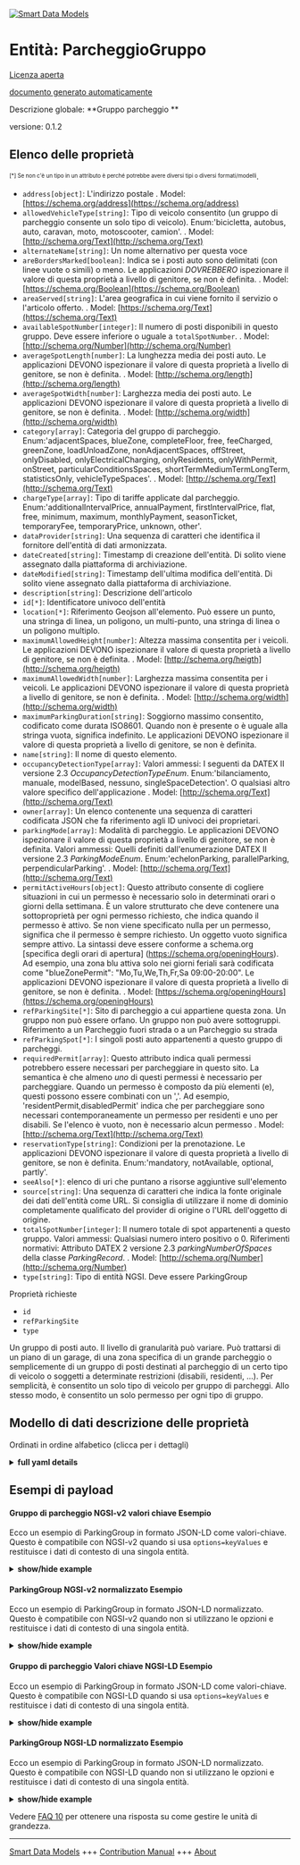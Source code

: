 <!-- 10-Header -->  
[![Smart Data Models](https://smartdatamodels.org/wp-content/uploads/2022/01/SmartDataModels_logo.png "Logo")](https://smartdatamodels.org)  
Entità: ParcheggioGruppo  
========================<!-- /10-Header -->  
<!-- 15-License -->  
[Licenza aperta](https://github.com/smart-data-models//dataModel.Parking/blob/master/ParkingGroup/LICENSE.md)  
[documento generato automaticamente](https://docs.google.com/presentation/d/e/2PACX-1vTs-Ng5dIAwkg91oTTUdt8ua7woBXhPnwavZ0FxgR8BsAI_Ek3C5q97Nd94HS8KhP-r_quD4H0fgyt3/pub?start=false&loop=false&delayms=3000#slide=id.gb715ace035_0_60)  
<!-- /15-License -->  
<!-- 20-Description -->  
Descrizione globale: **Gruppo parcheggio **  
versione: 0.1.2  
<!-- /20-Description -->  
<!-- 30-PropertiesList -->  

## Elenco delle proprietà  

<sup><sub>[*] Se non c'è un tipo in un attributo è perché potrebbe avere diversi tipi o diversi formati/modelli</sub></sup>.  
- `address[object]`: L'indirizzo postale  . Model: [https://schema.org/address](https://schema.org/address)- `allowedVehicleType[string]`: Tipo di veicolo consentito (un gruppo di parcheggio consente un solo tipo di veicolo). Enum:'bicicletta, autobus, auto, caravan, moto, motoscooter, camion'.  . Model: [http://schema.org/Text](http://schema.org/Text)- `alternateName[string]`: Un nome alternativo per questa voce  - `areBordersMarked[boolean]`: Indica se i posti auto sono delimitati (con linee vuote o simili) o meno. Le applicazioni _DOVREBBERO_ ispezionare il valore di questa proprietà a livello di genitore, se non è definita.  . Model: [https://schema.org/Boolean](https://schema.org/Boolean)- `areaServed[string]`: L'area geografica in cui viene fornito il servizio o l'articolo offerto.  . Model: [https://schema.org/Text](https://schema.org/Text)- `availableSpotNumber[integer]`: Il numero di posti disponibili in questo gruppo. Deve essere inferiore o uguale a `totalSpotNumber`.  . Model: [http://schema.org/Number](http://schema.org/Number)- `averageSpotLength[number]`: La lunghezza media dei posti auto. Le applicazioni DEVONO ispezionare il valore di questa proprietà a livello di genitore, se non è definita.  . Model: [http://schema.org/length](http://schema.org/length)- `averageSpotWidth[number]`: Larghezza media dei posti auto. Le applicazioni DEVONO ispezionare il valore di questa proprietà a livello di genitore, se non è definita.  . Model: [http://schema.org/width](http://schema.org/width)- `category[array]`: Categoria del gruppo di parcheggio. Enum:'adjacentSpaces, blueZone, completeFloor, free, feeCharged, greenZone, loadUnloadZone, nonAdjacentSpaces, offStreet, onlyDisabled, onlyElectricalCharging, onlyResidents, onlyWithPermit, onStreet, particularConditionsSpaces, shortTermMediumTermLongTerm, statisticsOnly, vehicleTypeSpaces'.  . Model: [http://schema.org/Text](http://schema.org/Text)- `chargeType[array]`: Tipo di tariffe applicate dal parcheggio. Enum:'additionalIntervalPrice, annualPayment, firstIntervalPrice, flat, free, minimum, maximum, monthlyPayment, seasonTicket, temporaryFee, temporaryPrice, unknown, other'.  - `dataProvider[string]`: Una sequenza di caratteri che identifica il fornitore dell'entità di dati armonizzata.  - `dateCreated[string]`: Timestamp di creazione dell'entità. Di solito viene assegnato dalla piattaforma di archiviazione.  - `dateModified[string]`: Timestamp dell'ultima modifica dell'entità. Di solito viene assegnato dalla piattaforma di archiviazione.  - `description[string]`: Descrizione dell'articolo  - `id[*]`: Identificatore univoco dell'entità  - `location[*]`: Riferimento Geojson all'elemento. Può essere un punto, una stringa di linea, un poligono, un multi-punto, una stringa di linea o un poligono multiplo.  - `maximumAllowedHeight[number]`: Altezza massima consentita per i veicoli.  Le applicazioni DEVONO ispezionare il valore di questa proprietà a livello di genitore, se non è definita.  . Model: [http://schema.org/heigth](http://schema.org/heigth)- `maximumAllowedWidth[number]`: Larghezza massima consentita per i veicoli. Le applicazioni DEVONO ispezionare il valore di questa proprietà a livello di genitore, se non è definita.  . Model: [http://schema.org/width](http://schema.org/width)- `maximumParkingDuration[string]`: Soggiorno massimo consentito, codificato come durata ISO8601. Quando non è presente o è uguale alla stringa vuota, significa indefinito. Le applicazioni DEVONO ispezionare il valore di questa proprietà a livello di genitore, se non è definita.  - `name[string]`: Il nome di questo elemento.  - `occupancyDetectionType[array]`: Valori ammessi: I seguenti da DATEX II versione 2.3 _OccupancyDetectionTypeEnum_. Enum:'bilanciamento, manuale, modelBased, nessuno, singleSpaceDetection'. O qualsiasi altro valore specifico dell'applicazione  . Model: [http://schema.org/Text](http://schema.org/Text)- `owner[array]`: Un elenco contenente una sequenza di caratteri codificata JSON che fa riferimento agli ID univoci dei proprietari.  - `parkingMode[array]`: Modalità di parcheggio. Le applicazioni DEVONO ispezionare il valore di questa proprietà a livello di genitore, se non è definita. Valori ammessi: Quelli definiti dall'enumerazione DATEX II versione 2.3 _ParkingModeEnum_. Enum:'echelonParking, parallelParking, perpendicularParking'.  . Model: [http://schema.org/Text](http://schema.org/Text)- `permitActiveHours[object]`: Questo attributo consente di cogliere situazioni in cui un permesso è necessario solo in determinati orari o giorni della settimana. È un valore strutturato che deve contenere una sottoproprietà per ogni permesso richiesto, che indica quando il permesso è attivo. Se non viene specificato nulla per un permesso, significa che il permesso è sempre richiesto. Un oggetto vuoto significa sempre attivo. La sintassi deve essere conforme a schema.org [specifica degli orari di apertura] (https://schema.org/openingHours). Ad esempio, una zona blu attiva solo nei giorni feriali sarà codificata come "blueZonePermit": "Mo,Tu,We,Th,Fr,Sa 09:00-20:00". Le applicazioni DEVONO ispezionare il valore di questa proprietà a livello di genitore, se non è definita.  . Model: [https://schema.org/openingHours](https://schema.org/openingHours)- `refParkingSite[*]`: Sito di parcheggio a cui appartiene questa zona. Un gruppo non può essere orfano. Un gruppo non può avere sottogruppi. Riferimento a un Parcheggio fuori strada o a un Parcheggio su strada  - `refParkingSpot[*]`: I singoli posti auto appartenenti a questo gruppo di parcheggi.  - `requiredPermit[array]`: Questo attributo indica quali permessi potrebbero essere necessari per parcheggiare in questo sito. La semantica è che almeno _uno_ di questi permessi è necessario per parcheggiare. Quando un permesso è composto da più elementi (e), questi possono essere combinati con un ','. Ad esempio, 'residentPermit,disabledPermit' indica che per parcheggiare sono necessari contemporaneamente un permesso per residenti e uno per disabili. Se l'elenco è vuoto, non è necessario alcun permesso  . Model: [http://schema.org/Text](http://schema.org/Text)- `reservationType[string]`: Condizioni per la prenotazione. Le applicazioni DEVONO ispezionare il valore di questa proprietà a livello di genitore, se non è definita. Enum:'mandatory, notAvailable, optional, partly'.  - `seeAlso[*]`: elenco di uri che puntano a risorse aggiuntive sull'elemento  - `source[string]`: Una sequenza di caratteri che indica la fonte originale dei dati dell'entità come URL. Si consiglia di utilizzare il nome di dominio completamente qualificato del provider di origine o l'URL dell'oggetto di origine.  - `totalSpotNumber[integer]`: Il numero totale di spot appartenenti a questo gruppo. Valori ammessi: Qualsiasi numero intero positivo o 0. Riferimenti normativi: Attributo DATEX 2 versione 2.3 _parkingNumberOfSpaces_ della classe _ParkingRecord_.  . Model: [http://schema.org/Number](http://schema.org/Number)- `type[string]`: Tipo di entità NGSI. Deve essere ParkingGroup  <!-- /30-PropertiesList -->  
<!-- 35-RequiredProperties -->  
Proprietà richieste  
- `id`  - `refParkingSite`  - `type`  <!-- /35-RequiredProperties -->  
<!-- 40-RequiredProperties -->  
Un gruppo di posti auto. Il livello di granularità può variare. Può trattarsi di un piano di un garage, di una zona specifica di un grande parcheggio o semplicemente di un gruppo di posti destinati al parcheggio di un certo tipo di veicolo o soggetti a determinate restrizioni (disabili, residenti, ...). Per semplicità, è consentito un solo tipo di veicolo per gruppo di parcheggi. Allo stesso modo, è consentito un solo permesso per ogni tipo di gruppo.  
<!-- /40-RequiredProperties -->  
<!-- 50-DataModelHeader -->  
## Modello di dati descrizione delle proprietà  
Ordinati in ordine alfabetico (clicca per i dettagli)  
<!-- /50-DataModelHeader -->  
<!-- 60-ModelYaml -->  
<details><summary><strong>full yaml details</strong></summary>    
```yaml  
ParkingGroup:    
  description: 'Parking Group '    
  properties:    
    address:    
      description: 'The mailing address'    
      properties:    
        addressCountry:    
          description: 'Property. The country. For example, Spain. Model:''https://schema.org/addressCountry'''    
          type: string    
        addressLocality:    
          description: 'Property. The locality in which the street address is, and which is in the region. Model:''https://schema.org/addressLocality'''    
          type: string    
        addressRegion:    
          description: 'Property. The region in which the locality is, and which is in the country. Model:''https://schema.org/addressRegion'''    
          type: string    
        postOfficeBoxNumber:    
          description: 'Property. The post office box number for PO box addresses. For example, 03578. Model:''https://schema.org/postOfficeBoxNumber'''    
          type: string    
        postalCode:    
          description: 'Property. The postal code. For example, 24004. Model:''https://schema.org/https://schema.org/postalCode'''    
          type: string    
        streetAddress:    
          description: 'Property. The street address. Model:''https://schema.org/streetAddress'''    
          type: string    
      type: object    
      x-ngsi:    
        model: https://schema.org/address    
        type: Property    
    allowedVehicleType:    
      description: 'Vehicle type allowed (a parking group only allows one vehicle type). Enum:''bicycle, bus, car, caravan, motorcycle, motorscooter, truck'' '    
      enum:    
        - bicycle    
        - bus    
        - car    
        - caravan    
        - motorcycle    
        - motorscooter    
        - truck    
      type: string    
      x-ngsi:    
        model: http://schema.org/Text    
        type: Property    
    alternateName:    
      description: 'An alternative name for this item'    
      type: string    
      x-ngsi:    
        type: Property    
    areBordersMarked:    
      description: 'Denotes whether parking spots are delimited (with blank lines or similar) or not. Applications _SHOULD_ inspect the value of this property at parent''s level if it is not defined'    
      type: boolean    
      x-ngsi:    
        model: https://schema.org/Boolean    
        type: Property    
    areaServed:    
      description: 'The geographic area where a service or offered item is provided'    
      type: string    
      x-ngsi:    
        model: https://schema.org/Text    
        type: Property    
    availableSpotNumber:    
      description: 'The number of spots available in this group. It must lower or equal than `totalSpotNumber`.'    
      minimum: 0    
      type: integer    
      x-ngsi:    
        model: http://schema.org/Number    
        type: Property    
    averageSpotLength:    
      description: 'The average length of parking spots. Applications _SHOULD_ inspect the value of this property at parent''s level if it is not defined.'    
      exclusiveMinimum: true    
      minimum: 0    
      type: number    
      x-ngsi:    
        model: http://schema.org/length    
        type: Property    
        units: meters    
    averageSpotWidth:    
      description: 'The average width of parking spots. Applications _SHOULD_ inspect the value of this property at parent''s level if it is not defined.'    
      exclusiveMinimum: true    
      minimum: 0    
      type: number    
      x-ngsi:    
        model: http://schema.org/width    
        type: Property    
        units: meters    
    category:    
      description: 'Parking Group''s category. Enum:''adjacentSpaces, blueZone, completeFloor, free, feeCharged, greenZone, loadUnloadZone, nonAdjacentSpaces, offStreet, onlyDisabled, onlyElectricalCharging, onlyResidents, onlyWithPermit, onStreet, particularConditionsSpaces, shortTermMediumTermLongTerm, statisticsOnly, vehicleTypeSpaces'''    
      items:    
        enum:    
          - adjacentSpaces    
          - blueZone    
          - completeFloor    
          - free    
          - feeCharged    
          - greenZone    
          - loadUnloadZone    
          - nonAdjacentSpaces    
          - offStreet    
          - onlyDisabled    
          - onlyElectricalCharging    
          - onlyResidents    
          - onlyWithPermit    
          - onStreet    
          - particularConditionsSpaces    
          - shortTermMediumTermLongTerm    
          - statisticsOnly    
          - vehicleTypeSpaces    
        type: string    
      type: array    
      x-ngsi:    
        model: http://schema.org/Text    
        type: Property    
    chargeType:    
      description: 'Type of charge(s) performed by the parking site. Enum:''additionalIntervalPrice, annualPayment, firstIntervalPrice, flat, free, minimum, maximum, monthlyPayment, seasonTicket, temporaryFee, temporaryPrice, unknown, other'''    
      items:    
        enum:    
          - additionalIntervalPrice    
          - annualPayment    
          - firstIntervalPrice    
          - flat    
          - free    
          - minimum    
          - maximum    
          - monthlyPayment    
          - seasonTicket    
          - temporaryFee    
          - temporaryPrice    
          - unknown    
          - other    
        type: string    
      type: array    
      x-ngsi:    
        type: Property    
    dataProvider:    
      description: 'A sequence of characters identifying the provider of the harmonised data entity.'    
      type: string    
      x-ngsi:    
        type: Property    
    dateCreated:    
      description: 'Entity creation timestamp. This will usually be allocated by the storage platform.'    
      format: date-time    
      type: string    
      x-ngsi:    
        type: Property    
    dateModified:    
      description: 'Timestamp of the last modification of the entity. This will usually be allocated by the storage platform.'    
      format: date-time    
      type: string    
      x-ngsi:    
        type: Property    
    description:    
      description: 'A description of this item'    
      type: string    
      x-ngsi:    
        type: Property    
    id:    
      anyOf: &parkinggroup_-_properties_-_owner_-_items_-_anyof    
        - description: 'Property. Identifier format of any NGSI entity'    
          maxLength: 256    
          minLength: 1    
          pattern: ^[\w\-\.\{\}\$\+\*\[\]`|~^@!,:\\]+$    
          type: string    
        - description: 'Property. Identifier format of any NGSI entity'    
          format: uri    
          type: string    
      description: 'Unique identifier of the entity'    
      x-ngsi:    
        type: Property    
    location:    
      description: 'Geojson reference to the item. It can be Point, LineString, Polygon, MultiPoint, MultiLineString or MultiPolygon'    
      oneOf:    
        - description: 'GeoProperty. Geojson reference to the item. Point'    
          properties:    
            bbox:    
              items:    
                type: number    
              minItems: 4    
              type: array    
            coordinates:    
              items:    
                type: number    
              minItems: 2    
              type: array    
            type:    
              enum:    
                - Point    
              type: string    
          required:    
            - type    
            - coordinates    
          title: 'GeoJSON Point'    
          type: object    
        - description: 'GeoProperty. Geojson reference to the item. LineString'    
          properties:    
            bbox:    
              items:    
                type: number    
              minItems: 4    
              type: array    
            coordinates:    
              items:    
                items:    
                  type: number    
                minItems: 2    
                type: array    
              minItems: 2    
              type: array    
            type:    
              enum:    
                - LineString    
              type: string    
          required:    
            - type    
            - coordinates    
          title: 'GeoJSON LineString'    
          type: object    
        - description: 'GeoProperty. Geojson reference to the item. Polygon'    
          properties:    
            bbox:    
              items:    
                type: number    
              minItems: 4    
              type: array    
            coordinates:    
              items:    
                items:    
                  items:    
                    type: number    
                  minItems: 2    
                  type: array    
                minItems: 4    
                type: array    
              type: array    
            type:    
              enum:    
                - Polygon    
              type: string    
          required:    
            - type    
            - coordinates    
          title: 'GeoJSON Polygon'    
          type: object    
        - description: 'GeoProperty. Geojson reference to the item. MultiPoint'    
          properties:    
            bbox:    
              items:    
                type: number    
              minItems: 4    
              type: array    
            coordinates:    
              items:    
                items:    
                  type: number    
                minItems: 2    
                type: array    
              type: array    
            type:    
              enum:    
                - MultiPoint    
              type: string    
          required:    
            - type    
            - coordinates    
          title: 'GeoJSON MultiPoint'    
          type: object    
        - description: 'GeoProperty. Geojson reference to the item. MultiLineString'    
          properties:    
            bbox:    
              items:    
                type: number    
              minItems: 4    
              type: array    
            coordinates:    
              items:    
                items:    
                  items:    
                    type: number    
                  minItems: 2    
                  type: array    
                minItems: 2    
                type: array    
              type: array    
            type:    
              enum:    
                - MultiLineString    
              type: string    
          required:    
            - type    
            - coordinates    
          title: 'GeoJSON MultiLineString'    
          type: object    
        - description: 'GeoProperty. Geojson reference to the item. MultiLineString'    
          properties:    
            bbox:    
              items:    
                type: number    
              minItems: 4    
              type: array    
            coordinates:    
              items:    
                items:    
                  items:    
                    items:    
                      type: number    
                    minItems: 2    
                    type: array    
                  minItems: 4    
                  type: array    
                type: array    
              type: array    
            type:    
              enum:    
                - MultiPolygon    
              type: string    
          required:    
            - type    
            - coordinates    
          title: 'GeoJSON MultiPolygon'    
          type: object    
      x-ngsi:    
        type: GeoProperty    
    maximumAllowedHeight:    
      description: 'Maximum allowed height for vehicles.  Applications _SHOULD_ inspect the value of this property at parent''s level if it is not defined.'    
      exclusiveMinimum: true    
      minimum: 0    
      type: number    
      x-ngsi:    
        model: http://schema.org/heigth    
        type: Property    
        units: meters    
    maximumAllowedWidth:    
      description: 'Maximum allowed width for vehicles. Applications _SHOULD_ inspect the value of this property at parent''s level if it is not defined.'    
      exclusiveMinimum: true    
      minimum: 0    
      type: number    
      x-ngsi:    
        model: http://schema.org/width    
        type: Property    
        units: Meters    
    maximumParkingDuration:    
      description: 'Maximum allowed stay encoded as a ISO8601 duration. When non present or equals to the empty string it means indefinite. Applications _SHOULD_ inspect the value of this property at parent''s level if it is not defined.'    
      format: date-time    
      type: string    
      x-ngsi:    
        type: Property    
    name:    
      description: 'The name of this item.'    
      type: string    
      x-ngsi:    
        type: Property    
    occupancyDetectionType:    
      description: 'Allowed values: The following from DATEX II version 2.3 _OccupancyDetectionTypeEnum_. Enum:''balancing, manual, modelBased, none, singleSpaceDetection''. Or any other application-specific'    
      items:    
        enum:    
          - balancing    
          - manual    
          - modelBased    
          - none    
          - singleSpaceDetection    
        type: string    
      minItems: 1    
      type: array    
      uniqueItems: true    
      x-ngsi:    
        model: http://schema.org/Text    
        type: Property    
    owner:    
      description: 'A List containing a JSON encoded sequence of characters referencing the unique Ids of the owner(s)'    
      items:    
        anyOf: *parkinggroup_-_properties_-_owner_-_items_-_anyof    
        description: 'Property. Unique identifier of the entity'    
      type: array    
      x-ngsi:    
        type: Property    
    parkingMode:    
      description: 'Parking mode(s). Applications _SHOULD_ inspect the value of this property at parent''s level if it is not defined. Allowed values: Those defined by the DATEX II version 2.3 _ParkingModeEnum_ enumeration. Enum:''echelonParking, parallelParking, perpendicularParking'''    
      items:    
        enum:    
          - echelonParking    
          - parallelParking    
          - perpendicularParking    
        type: string    
      minItems: 1    
      type: array    
      uniqueItems: true    
      x-ngsi:    
        model: http://schema.org/Text    
        type: Property    
    permitActiveHours:    
      description: 'This attribute allows to capture situations when a permit is only needed at specific hours or days of week. It is an structured value which must contain a subproperty per each required permit, indicating when the permit is active. If nothing specified for a permit it will mean that a permit is always required. Empty object means always active. The syntax must be conformant with schema.org [opening hours specification](https://schema.org/openingHours). For instance, a blue zone which is only active on dayweeks will be encoded as ''blueZonePermit'': ''Mo,Tu,We,Th,Fr,Sa 09:00-20:00''. Applications _SHOULD_ inspect the value of this property at parent''s level if it is not defined'    
      type: object    
      x-ngsi:    
        model: https://schema.org/openingHours    
        type: Property    
    refParkingSite:    
      anyOf:    
        - description: 'Property. Identifier format of any NGSI entity'    
          maxLength: 256    
          minLength: 1    
          pattern: ^[\w\-\.\{\}\$\+\*\[\]`|~^@!,:\\]+$    
          type: string    
        - description: 'Property. Identifier format of any NGSI entity'    
          format: uri    
          type: string    
      description: 'Parking site to which this zone belongs to. A group cannot be orphan. A group cannot have subgroups. Reference to an OffStreetParking or to an OnStreetParking'    
      x-ngsi:    
        type: Relationship    
    refParkingSpot:    
      anyOf:    
        - maxLength: 256    
          minLength: 1    
          pattern: ^[\w\-\.\{\}\$\+\*\[\]`|~^@!,:\\]+$    
          type: string    
        - format: uri    
          type: string    
      description: 'Individual parking spots belonging to this parking group.'    
      x-ngsi:    
        type: Relationship    
    requiredPermit:    
      description: 'This attribute captures what permit(s) might be needed to park at this site. Semantics is that at least _one of_ these permits is needed to park. When a permit is composed by more than one item (and) they can be combined with a '',''. For instance ''residentPermit,disabledPermit'' stays that both, at the same time, a resident and a disabled permit are needed to park. If list is empty, no permit is needed'    
      items:    
        enum:    
          - employeePermit    
          - studentPermit    
          - fairPermit    
          - governmentPermit    
          - residentPermit    
          - specificIdentifiedVehiclePermit    
          - disabledPermit    
          - visitorPermit    
          - blueZonePermit    
          - careTakingPermit    
          - carpoolingPermit    
          - carSharingPermit    
          - emergencyVehiclePermit    
          - maintenanceVehiclePermit    
          - roadWorksPermit    
          - taxiPermit    
          - transportationPermit    
          - noPermitNeeded    
        type: string    
      type: array    
      x-ngsi:    
        model: http://schema.org/Text    
        type: Property    
    reservationType:    
      description: 'Conditions for reservation. Applications _SHOULD_ inspect the value of this property at parent''s level if it is not defined. Enum:''mandatory, notAvailable, optional, partly''.'    
      enum:    
        - mandatory    
        - notAvailable    
        - optional    
        - partly    
      type: string    
      x-ngsi:    
        type: Property    
    seeAlso:    
      description: 'list of uri pointing to additional resources about the item'    
      oneOf:    
        - items:    
            format: uri    
            type: string    
          minItems: 1    
          type: array    
        - format: uri    
          type: string    
      x-ngsi:    
        type: Property    
    source:    
      description: 'A sequence of characters giving the original source of the entity data as a URL. Recommended to be the fully qualified domain name of the source provider, or the URL to the source object.'    
      type: string    
      x-ngsi:    
        type: Property    
    totalSpotNumber:    
      description: 'The total number of spots pertaining to this group. Allowed values: Any positive integer number or 0. Normative references: DATEX 2 version 2.3 attribute _parkingNumberOfSpaces_ of the _ParkingRecord_ class.'    
      minimum: 1    
      type: integer    
      x-ngsi:    
        model: http://schema.org/Number    
        type: Property    
    type:    
      description: 'NGSI Entity type. It has to be ParkingGroup'    
      enum:    
        - ParkingGroup    
      type: string    
      x-ngsi:    
        type: Property    
  required:    
    - id    
    - type    
    - refParkingSite    
  type: object    
  x-derived-from: ""    
  x-disclaimer: 'Redistribution and use in source and binary forms, with or without modification, are permitted  provided that the license conditions are met. Copyleft (c) 2022 Contributors to Smart Data Models Program'    
  x-license-url: https://github.com/smart-data-models/dataModel.Parking/blob/master/ParkingGroup/LICENSE.md    
  x-model-schema: https://smart-data-models.github.io/dataModel.Parking/ParkingGroup/schema.json    
  x-model-tags: ""    
  x-version: 0.1.2    
```  
</details>    
<!-- /60-ModelYaml -->  
<!-- 70-MiddleNotes -->  
<!-- /70-MiddleNotes -->  
<!-- 80-Examples -->  
## Esempi di payload  
#### Gruppo di parcheggio NGSI-v2 valori chiave Esempio  
Ecco un esempio di ParkingGroup in formato JSON-LD come valori-chiave. Questo è compatibile con NGSI-v2 quando si usa `options=keyValues` e restituisce i dati di contesto di una singola entità.  
<details><summary><strong>show/hide example</strong></summary>    
```json  
{  
  "id": "daoiz-velarde-1-5-disabled",  
  "type": "ParkingGroup",  
  "category": ["onStreet", "adjacentSpaces", "onlyDisabled"],  
  "allowedVehicleType": "car",  
  "chargeType": ["free"],  
  "refParkingSite": "daoiz-velarde-1-5",  
  "description": "Two parking spots reserved for disabled people",  
  "totalSpotNumber": 2,  
  "availableSpotNumber": 1,  
  "location": {  
    "type": "Polygon",  
    "coordinates": [  
      [  
        [-3.80356167695194, 43.46296641666926],  
        [-3.803161973253841, 43.46301091092682],  
        [-3.803147082548618, 43.462879859445884],  
        [-3.803536474744068, 43.462838666196674],  
        [-3.80356167695194, 43.46296641666926]  
      ]  
    ]  
  },  
  "requiredPermit": ["disabledPermit"],  
  "permitActiveHours": {"Monday":"null"}  
}  
```  
</details>  
#### ParkingGroup NGSI-v2 normalizzato Esempio  
Ecco un esempio di ParkingGroup in formato JSON-LD normalizzato. Questo è compatibile con NGSI-v2 quando non si utilizzano le opzioni e restituisce i dati di contesto di una singola entità.  
<details><summary><strong>show/hide example</strong></summary>    
```json  
{  
  "id": "daoiz-velarde-1-5-disabled",  
  "type": "ParkingGroup",  
  "category": {  
    "value": ["onstreet", "adjacentSpaces", "onlyDisabled"]  
  },  
  "refParkingSite": {  
    "type": "Relationship",  
    "value": "daoiz-velarde-1-5"  
  },  
  "permitActiveHours": {  
    "value": "null"  
  },  
  "requiredPermit": {  
    "value": "disabledPermit"  
  },  
  "allowedVehicleType": {  
    "value": "car"  
  },  
  "availableSpotNumber": {  
    "value": 1,  
    "metadata": {  
      "timestamp": {  
        "type": "DateTime",  
        "value": "2018-09-12T12:00:00"  
      }  
    }  
  },  
  "totalSpotNumber": {  
    "value": 2  
  },  
  "location": {  
    "type": "geo:json",  
    "value": {  
      "type": "Polygon",  
      "coordinates": [  
        [  
          [-3.80356167695194, 43.46296641666926],  
          [-3.803161973253841, 43.46301091092682],  
          [-3.803147082548618, 43.462879859445884],  
          [-3.803536474744068, 43.462838666196674],  
          [-3.80356167695194, 43.46296641666926]  
        ]  
      ]  
    }  
  },  
  "chargeType": {  
    "value": ["free"]  
  },  
  "description": {  
    "value": "Two parking spots reserved for disabled people"  
  }  
}  
```  
</details>  
#### Gruppo di parcheggio Valori chiave NGSI-LD Esempio  
Ecco un esempio di ParkingGroup in formato JSON-LD come valori-chiave. Questo è compatibile con NGSI-LD quando si usa `options=keyValues` e restituisce i dati di contesto di una singola entità.  
<details><summary><strong>show/hide example</strong></summary>    
```json  
{  
    "id": "urn:ngsi-ld:ParkingGroup:daoiz-velarde-1-5-disabled",  
    "type": "ParkingGroup",  
    "allowedVehicleType": {  
        "type": "Property",  
        "value": "car"  
    },  
    "availableSpotNumber": {  
        "type": "Property",  
        "value": 1,  
        "observedAt": "2018-09-12T12:00:00Z"  
    },  
    "category": {  
        "type": "Property",  
        "value": [  
            "onstreet",  
            "adjacentSpaces",  
            "onlyDisabled"  
        ]  
    },  
    "chargeType": {  
        "type": "Property",  
        "value": [  
            "free"  
        ]  
    },  
    "description": {  
        "type": "Property",  
        "value": "Two parking spots reserved for disabled people"  
    },  
    "location": {  
        "type": "GeoProperty",  
        "value": {  
            "type": "Polygon",  
            "coordinates": [  
                [  
                    [  
                        -3.80356167695194,  
                        43.46296641666926  
                    ],  
                    [  
                        -3.803161973253841,  
                        43.46301091092682  
                    ],  
                    [  
                        -3.803147082548618,  
                        43.462879859445884  
                    ],  
                    [  
                        -3.803536474744068,  
                        43.462838666196674  
                    ],  
                    [  
                        -3.80356167695194,  
                        43.46296641666926  
                    ]  
                ]  
            ]  
        }  
    },  
    "permitActiveHours": {  
        "type": "Property",  
        "value": "null"  
    },  
    "refParkingSite": {  
        "type": "Relationship",  
        "object": "urn:ngsi-ld:ParkingSite:daoiz-velarde-1-5"  
    },  
    "requiredPermit": {  
        "type": "Property",  
        "value": "disabledPermit"  
    },  
    "totalSpotNumber": {  
        "type": "Property",  
        "value": 2  
    },  
    "@context": [  
        "https://uri.etsi.org/ngsi-ld/v1/ngsi-ld-core-context.jsonld",  
        "https://raw.githubusercontent.com/smart-data-models/dataModel.Parking/master/context.jsonld"  
    ]  
}  
```  
</details>  
#### ParkingGroup NGSI-LD normalizzato Esempio  
Ecco un esempio di ParkingGroup in formato JSON-LD normalizzato. Questo è compatibile con NGSI-LD quando non si utilizzano le opzioni e restituisce i dati di contesto di una singola entità.  
<details><summary><strong>show/hide example</strong></summary>    
```json  
{  
    "id": "urn:ngsi-ld:ParkingGroup:daoiz-velarde-1-5-disabled",  
    "type": "ParkingGroup",  
    "allowedVehicleType": "car",  
    "availableSpotNumber": 1,  
    "category": [  
        "onStreet",  
        "adjacentSpaces",  
        "onlyDisabled"  
    ],  
    "chargeType": [  
        "free"  
    ],  
    "description": "Two parking spots reserved for disabled people",  
    "location": {  
        "coordinates": [  
            [  
                [  
                    -3.80356167695194,  
                    43.46296641666926  
                ],  
                [  
                    -3.803161973253841,  
                    43.46301091092682  
                ],  
                [  
                    -3.803147082548618,  
                    43.462879859445884  
                ],  
                [  
                    -3.803536474744068,  
                    43.462838666196674  
                ],  
                [  
                    -3.80356167695194,  
                    43.46296641666926  
                ]  
            ]  
        ],  
        "type": "Polygon"  
    },  
    "permitActiveHours": {  
        "Monday": "null"  
    },  
    "refParkingSite": "urn:ngsi-ld:ParkingSite:daoiz-velarde-1-5",  
    "requiredPermit": [  
        "disabledPermit"  
    ],  
    "totalSpotNumber": 2,  
    "@context": [  
        "https://uri.etsi.org/ngsi-ld/v1/ngsi-ld-core-context.jsonld",  
        "https://raw.githubusercontent.com/smart-data-models/dataModel.Parking/master/context.jsonld"  
    ]  
}  
```  
</details><!-- /80-Examples -->  
<!-- 90-FooterNotes -->  
<!-- /90-FooterNotes -->  
<!-- 95-Units -->  
Vedere [FAQ 10](https://smartdatamodels.org/index.php/faqs/) per ottenere una risposta su come gestire le unità di grandezza.  
<!-- /95-Units -->  
<!-- 97-LastFooter -->  
---  
[Smart Data Models](https://smartdatamodels.org) +++ [Contribution Manual](https://bit.ly/contribution_manual) +++ [About](https://bit.ly/Introduction_SDM)<!-- /97-LastFooter -->  
